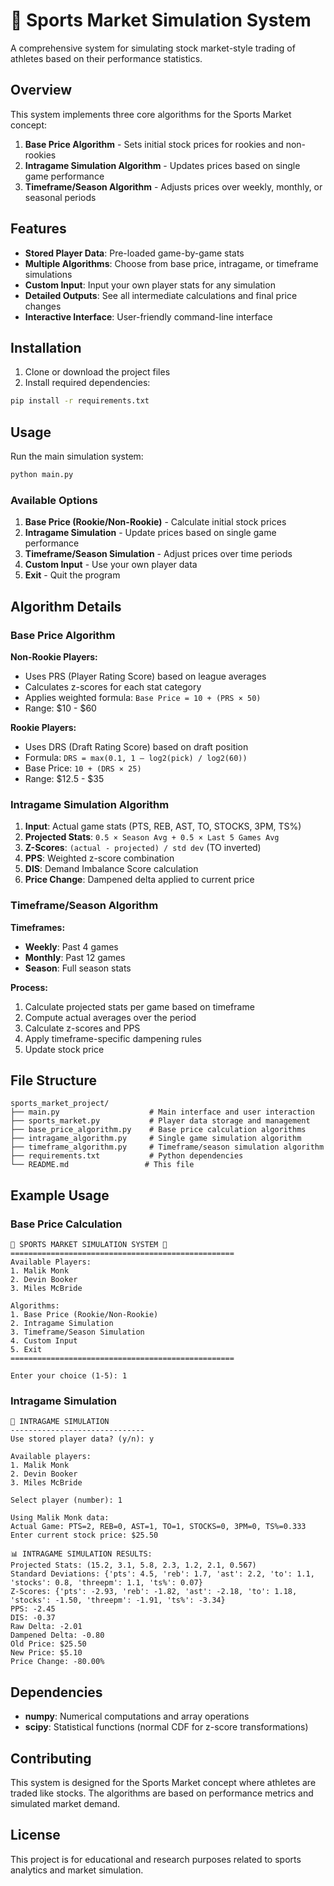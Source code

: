 # 🏀 Sports Market Simulation System

A comprehensive system for simulating stock market-style trading of athletes based on their performance statistics.

## Overview

This system implements three core algorithms for the Sports Market concept:

1. **Base Price Algorithm** - Sets initial stock prices for rookies and non-rookies
2. **Intragame Simulation Algorithm** - Updates prices based on single game performance
3. **Timeframe/Season Algorithm** - Adjusts prices over weekly, monthly, or seasonal periods

## Features

- **Stored Player Data**: Pre-loaded game-by-game stats
- **Multiple Algorithms**: Choose from base price, intragame, or timeframe simulations
- **Custom Input**: Input your own player stats for any simulation
- **Detailed Outputs**: See all intermediate calculations and final price changes
- **Interactive Interface**: User-friendly command-line interface

## Installation

1. Clone or download the project files
2. Install required dependencies:
```bash
pip install -r requirements.txt
```

## Usage

Run the main simulation system:
```bash
python main.py
```

### Available Options

1. **Base Price (Rookie/Non-Rookie)** - Calculate initial stock prices
2. **Intragame Simulation** - Update prices based on single game performance
3. **Timeframe/Season Simulation** - Adjust prices over time periods
4. **Custom Input** - Use your own player data
5. **Exit** - Quit the program

## Algorithm Details

### Base Price Algorithm

**Non-Rookie Players:**
- Uses PRS (Player Rating Score) based on league averages
- Calculates z-scores for each stat category
- Applies weighted formula: `Base Price = 10 + (PRS × 50)`
- Range: $10 - $60

**Rookie Players:**
- Uses DRS (Draft Rating Score) based on draft position
- Formula: `DRS = max(0.1, 1 – log2(pick) / log2(60))`
- Base Price: `10 + (DRS × 25)`
- Range: $12.5 - $35

### Intragame Simulation Algorithm

1. **Input**: Actual game stats (PTS, REB, AST, TO, STOCKS, 3PM, TS%)
2. **Projected Stats**: `0.5 × Season Avg + 0.5 × Last 5 Games Avg`
3. **Z-Scores**: `(actual - projected) / std dev` (TO inverted)
4. **PPS**: Weighted z-score combination
5. **DIS**: Demand Imbalance Score calculation
6. **Price Change**: Dampened delta applied to current price

### Timeframe/Season Algorithm

**Timeframes:**
- **Weekly**: Past 4 games
- **Monthly**: Past 12 games  
- **Season**: Full season stats

**Process:**
1. Calculate projected stats per game based on timeframe
2. Compute actual averages over the period
3. Calculate z-scores and PPS
4. Apply timeframe-specific dampening rules
5. Update stock price

## File Structure

```
sports_market_project/
├── main.py                    # Main interface and user interaction
├── sports_market.py           # Player data storage and management
├── base_price_algorithm.py    # Base price calculation algorithms
├── intragame_algorithm.py     # Single game simulation algorithm
├── timeframe_algorithm.py     # Timeframe/season simulation algorithm
├── requirements.txt           # Python dependencies
└── README.md                 # This file
```

## Example Usage

### Base Price Calculation
```
🏀 SPORTS MARKET SIMULATION SYSTEM 🏀
==================================================
Available Players:
1. Malik Monk
2. Devin Booker
3. Miles McBride

Algorithms:
1. Base Price (Rookie/Non-Rookie)
2. Intragame Simulation
3. Timeframe/Season Simulation
4. Custom Input
5. Exit
==================================================

Enter your choice (1-5): 1
```

### Intragame Simulation
```
🎯 INTRAGAME SIMULATION
------------------------------
Use stored player data? (y/n): y

Available players:
1. Malik Monk
2. Devin Booker
3. Miles McBride

Select player (number): 1

Using Malik Monk data:
Actual Game: PTS=2, REB=0, AST=1, TO=1, STOCKS=0, 3PM=0, TS%=0.333
Enter current stock price: $25.50

📊 INTRAGAME SIMULATION RESULTS:
Projected Stats: (15.2, 3.1, 5.8, 2.3, 1.2, 2.1, 0.567)
Standard Deviations: {'pts': 4.5, 'reb': 1.7, 'ast': 2.2, 'to': 1.1, 'stocks': 0.8, 'threepm': 1.1, 'ts%': 0.07}
Z-Scores: {'pts': -2.93, 'reb': -1.82, 'ast': -2.18, 'to': 1.18, 'stocks': -1.50, 'threepm': -1.91, 'ts%': -3.34}
PPS: -2.45
DIS: -0.37
Raw Delta: -2.01
Dampened Delta: -0.80
Old Price: $25.50
New Price: $5.10
Price Change: -80.00%
```

## Dependencies

- **numpy**: Numerical computations and array operations
- **scipy**: Statistical functions (normal CDF for z-score transformations)

## Contributing

This system is designed for the Sports Market concept where athletes are traded like stocks. The algorithms are based on performance metrics and simulated market demand.

## License

This project is for educational and research purposes related to sports analytics and market simulation. 
